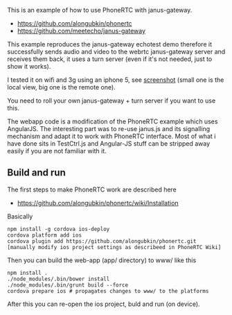This is an example of how to use PhoneRTC with janus-gateway.

- https://github.com/alongubkin/phonertc
- https://github.com/meetecho/janus-gateway

This  example reproduces the janus-gateway echotest demo therefore 
it successfully sends audio and video to the webrtc janus-gateway 
server and receives them back, it uses a turn server (even if it's not needed, 
just to show it works).

I tested it on wifi and 3g using an iphone 5, see [screenshot](sshot.jpg)
(small one is the local view, big one is the remote one).

You need to roll your own janus-gateway + turn server if you want to use this.

The webapp code is a modification of the PhoneRTC example which uses AngularJS.
The interesting part was to re-use janus.js and its signalling mechanism 
and adapt it to work with PhoneRTC interface. Most of what i have done 
sits in TestCtrl.js and Angular-JS stuff can be stripped away easily if 
you are not familiar with it.


Build and run
-------------

The first steps to make PhoneRTC work are described here 

- https://github.com/alongubkin/phonertc/wiki/Installation

Basically

    npm install -g cordova ios-deploy
    cordova platform add ios
    cordova plugin add https://github.com/alongubkin/phonertc.git
    [manually modify ios project settings as describeed in PhoneRTC Wiki]

Then you can build the web-app (app/ directory) to www/ like this

    npm install .
    ./node_modules/.bin/bower install
    ./node_modules/.bin/grunt build --force
    cordova prepare ios # propagates changes to www/ to the platforms

After this you can re-open the ios project, buld and run (on device).

